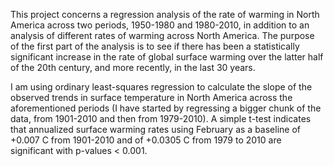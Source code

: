 This project concerns a regression analysis of the rate of warming in North America across two periods, 1950-1980 and 1980-2010, 
in addition to an analysis of different rates of warming across North America. The purpose of the first part of the analysis is 
to see if there has been a statistically significant increase in the rate of global surface warming over the latter half of the 
20th century, and more recently, in the last 30 years. 

I am using ordinary least-squares regression to calculate the slope of the observed trends in surface temperature in North America
across the aforementioned periods (I have started by regressing a bigger chunk of the data, from 1901-2010 and then from 1979-2010).
A simple t-test indicates that annualized surface warming rates using February as a baseline of +0.007 C from 1901-2010 and of
+0.0305 C from 1979 to 2010 are significant with p-values < 0.001. 
